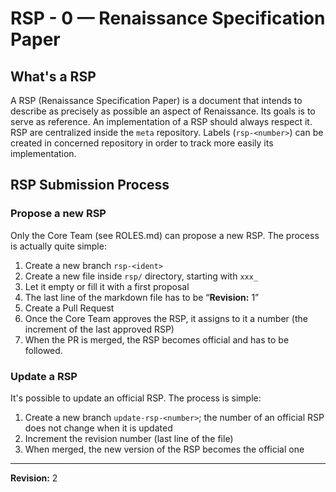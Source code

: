 # RSP - 0 — Renaissance Specification Paper

## What's a RSP

A RSP (Renaissance Specification Paper) is a document that intends to
describe as precisely as possible an aspect of Renaissance. Its goals
is to serve as reference. An implementation of a RSP should always
respect it. RSP are centralized inside the `meta` repository. Labels
(`rsp-<number>`) can be created in concerned repository in order to
track more easily its implementation.

## RSP Submission Process

### Propose a new RSP

Only the Core Team (see ROLES.md) can propose a new RSP. The process is
actually quite simple:

1. Create a new branch `rsp-<ident>`
2. Create a new file inside `rsp/` directory, starting with `xxx_`
3. Let it empty or fill it with a first proposal
4. The last line of the markdown file has to be “**Revision:** 1”
4. Create a Pull Request
5. Once the Core Team approves the RSP, it assigns to it a number (the
   increment of the last approved RSP)
5. When the PR is merged, the RSP becomes official and has to be
   followed.

### Update a RSP

It's possible to update an official RSP. The process is simple:

1. Create a new branch `update-rsp-<number>`; the number of an
   official RSP does not change when it is updated
2. Increment the revision number (last line of the file)
3. When merged, the new version of the RSP becomes the official one

---------------------

**Revision:** 2
